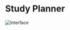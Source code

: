# Study Planner

![Interface](https://user-images.githubusercontent.com/69422774/189484096-537c4bcb-c495-460e-a6d5-c66ef7941b5e.png)

